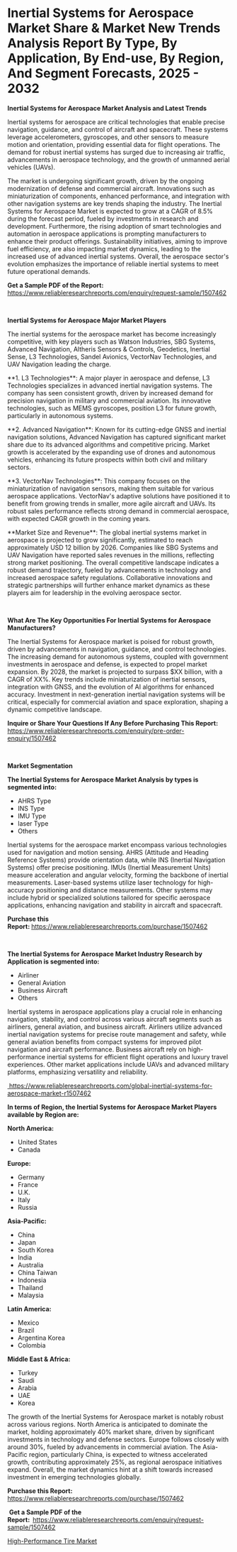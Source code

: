 <p><h1>Inertial Systems for Aerospace Market Share & Market New Trends Analysis Report By Type, By Application, By End-use, By Region, And Segment Forecasts, 2025 - 2032</h1></p><p><strong>Inertial Systems for Aerospace Market Analysis and Latest Trends</strong></p>
<p><p>Inertial systems for aerospace are critical technologies that enable precise navigation, guidance, and control of aircraft and spacecraft. These systems leverage accelerometers, gyroscopes, and other sensors to measure motion and orientation, providing essential data for flight operations. The demand for robust inertial systems has surged due to increasing air traffic, advancements in aerospace technology, and the growth of unmanned aerial vehicles (UAVs). </p><p>The market is undergoing significant growth, driven by the ongoing modernization of defense and commercial aircraft. Innovations such as miniaturization of components, enhanced performance, and integration with other navigation systems are key trends shaping the industry. The Inertial Systems for Aerospace Market is expected to grow at a CAGR of 8.5% during the forecast period, fueled by investments in research and development. Furthermore, the rising adoption of smart technologies and automation in aerospace applications is prompting manufacturers to enhance their product offerings. Sustainability initiatives, aiming to improve fuel efficiency, are also impacting market dynamics, leading to the increased use of advanced inertial systems. Overall, the aerospace sector's evolution emphasizes the importance of reliable inertial systems to meet future operational demands.</p></p>
<p><strong>Get a Sample PDF of the Report:&nbsp;</strong> <a href="https://www.reliableresearchreports.com/enquiry/request-sample/1507462?utm_campaign=2030&utm_medium=2&utm_source=Github&utm_content=ia&utm_term=23032025&utm_id=inertial-systems-for-aerospace">https://www.reliableresearchreports.com/enquiry/request-sample/1507462</a></p>
<p>&nbsp;</p>
<p><strong>Inertial Systems for Aerospace Major Market Players</strong></p>
<p><p>The inertial systems for the aerospace market has become increasingly competitive, with key players such as Watson Industries, SBG Systems, Advanced Navigation, Altheris Sensors & Controls, Geodetics, Inertial Sense, L3 Technologies, Sandel Avionics, VectorNav Technologies, and UAV Navigation leading the charge.</p><p>**1. L3 Technologies**: A major player in aerospace and defense, L3 Technologies specializes in advanced inertial navigation systems. The company has seen consistent growth, driven by increased demand for precision navigation in military and commercial aviation. Its innovative technologies, such as MEMS gyroscopes, position L3 for future growth, particularly in autonomous systems.</p><p>**2. Advanced Navigation**: Known for its cutting-edge GNSS and inertial navigation solutions, Advanced Navigation has captured significant market share due to its advanced algorithms and competitive pricing. Market growth is accelerated by the expanding use of drones and autonomous vehicles, enhancing its future prospects within both civil and military sectors.</p><p>**3. VectorNav Technologies**: This company focuses on the miniaturization of navigation sensors, making them suitable for various aerospace applications. VectorNav's adaptive solutions have positioned it to benefit from growing trends in smaller, more agile aircraft and UAVs. Its robust sales performance reflects strong demand in commercial aerospace, with expected CAGR growth in the coming years.</p><p>**Market Size and Revenue**: The global inertial systems market in aerospace is projected to grow significantly, estimated to reach approximately USD 12 billion by 2026. Companies like SBG Systems and UAV Navigation have reported sales revenues in the millions, reflecting strong market positioning. The overall competitive landscape indicates a robust demand trajectory, fueled by advancements in technology and increased aerospace safety regulations. Collaborative innovations and strategic partnerships will further enhance market dynamics as these players aim for leadership in the evolving aerospace sector.</p></p>
<p>&nbsp;</p>
<p><strong>What Are The Key Opportunities For Inertial Systems for Aerospace Manufacturers?</strong></p>
<p><p>The Inertial Systems for Aerospace market is poised for robust growth, driven by advancements in navigation, guidance, and control technologies. The increasing demand for autonomous systems, coupled with government investments in aerospace and defense, is expected to propel market expansion. By 2028, the market is projected to surpass $XX billion, with a CAGR of XX%. Key trends include miniaturization of inertial sensors, integration with GNSS, and the evolution of AI algorithms for enhanced accuracy. Investment in next-generation inertial navigation systems will be critical, especially for commercial aviation and space exploration, shaping a dynamic competitive landscape.</p></p>
<p><strong>Inquire or Share Your Questions If Any Before Purchasing This Report:</strong> <a href="https://www.reliableresearchreports.com/enquiry/pre-order-enquiry/1507462?utm_campaign=2030&utm_medium=2&utm_source=Github&utm_content=ia&utm_term=23032025&utm_id=inertial-systems-for-aerospace">https://www.reliableresearchreports.com/enquiry/pre-order-enquiry/1507462</a></p>
<p>&nbsp;</p>
<p><strong>Market Segmentation</strong></p>
<p><strong>The Inertial Systems for Aerospace Market Analysis by types is segmented into:</strong></p>
<p><ul><li>AHRS Type</li><li>INS Type</li><li>IMU Type</li><li>laser Type</li><li>Others</li></ul></p>
<p><p>Inertial systems for the aerospace market encompass various technologies used for navigation and motion sensing. AHRS (Attitude and Heading Reference Systems) provide orientation data, while INS (Inertial Navigation Systems) offer precise positioning. IMUs (Inertial Measurement Units) measure acceleration and angular velocity, forming the backbone of inertial measurements. Laser-based systems utilize laser technology for high-accuracy positioning and distance measurements. Other systems may include hybrid or specialized solutions tailored for specific aerospace applications, enhancing navigation and stability in aircraft and spacecraft.</p></p>
<p><strong>Purchase this Report:&nbsp;</strong><a href="https://www.reliableresearchreports.com/purchase/1507462?utm_campaign=2030&utm_medium=2&utm_source=Github&utm_content=ia&utm_term=23032025&utm_id=inertial-systems-for-aerospace">https://www.reliableresearchreports.com/purchase/1507462</a></p>
<p>&nbsp;</p>
<p><strong>The Inertial Systems for Aerospace Market Industry Research by Application is segmented into:</strong></p>
<p><ul><li>Airliner</li><li>General Aviation</li><li>Business Aircraft</li><li>Others</li></ul></p>
<p><p>Inertial systems in aerospace applications play a crucial role in enhancing navigation, stability, and control across various aircraft segments such as airliners, general aviation, and business aircraft. Airliners utilize advanced inertial navigation systems for precise route management and safety, while general aviation benefits from compact systems for improved pilot navigation and aircraft performance. Business aircraft rely on high-performance inertial systems for efficient flight operations and luxury travel experiences. Other market applications include UAVs and advanced military platforms, emphasizing versatility and reliability.</p></p>
<p><a href="https://www.reliableresearchreports.com/global-inertial-systems-for-aerospace-market-r1507462?utm_campaign=2030&utm_medium=2&utm_source=Github&utm_content=ia&utm_term=23032025&utm_id=inertial-systems-for-aerospace">&nbsp;https://www.reliableresearchreports.com/global-inertial-systems-for-aerospace-market-r1507462</a></p>
<p><strong>In terms of Region, the Inertial Systems for Aerospace Market Players available by Region are:</strong></p>
<p>
    <p> <strong> North America: </strong>
        <ul>
            <li>United States</li>
            <li>Canada</li>
        </ul>
        </p> 
    <p> <strong> Europe: </strong>
        <ul>
            <li>Germany</li>
            <li>France</li>
            <li>U.K.</li>
            <li>Italy</li>
            <li>Russia</li>
        </ul>
        </p> 
    <p> <strong> Asia-Pacific: </strong>
        <ul>
            <li>China</li>
            <li>Japan</li>
            <li>South Korea</li>
            <li>India</li>
            <li>Australia</li>
            <li>China Taiwan</li>
            <li>Indonesia</li>
            <li>Thailand</li>
            <li>Malaysia</li>
        </ul>
        </p> 
    <p> <strong> Latin America: </strong>
        <ul>
            <li>Mexico</li>
            <li>Brazil</li>
            <li>Argentina Korea</li>
            <li>Colombia</li>
        </ul>
        </p> 
    <p> <strong> Middle East & Africa: </strong>
        <ul>
            <li>Turkey</li>
            <li>Saudi</li>
            <li>Arabia</li>
            <li>UAE</li>
            <li>Korea</li>
        </ul>
    </p>
    </p>
<p><p>The growth of the Inertial Systems for Aerospace market is notably robust across various regions. North America is anticipated to dominate the market, holding approximately 40% market share, driven by significant investments in technology and defense sectors. Europe follows closely with around 30%, fueled by advancements in commercial aviation. The Asia-Pacific region, particularly China, is expected to witness accelerated growth, contributing approximately 25%, as regional aerospace initiatives expand. Overall, the market dynamics hint at a shift towards increased investment in emerging technologies globally.</p></p>
<p><strong>Purchase this Report: </strong><a href="https://www.reliableresearchreports.com/purchase/1507462?utm_campaign=2030&utm_medium=2&utm_source=Github&utm_content=ia&utm_term=23032025&utm_id=inertial-systems-for-aerospace">https://www.reliableresearchreports.com/purchase/1507462</a></p>
<p>&nbsp;<strong>Get a Sample PDF of the Report:&nbsp;&nbsp;</strong><a href="https://www.reliableresearchreports.com/enquiry/request-sample/1507462?utm_campaign=2030&utm_medium=2&utm_source=Github&utm_content=ia&utm_term=23032025&utm_id=inertial-systems-for-aerospace">https://www.reliableresearchreports.com/enquiry/request-sample/1507462</a></p>
<p><strong></strong></p>
<p><p><a href="https://github.com/NargisHussain432/Market-Research-Report-List-1/blob/main/high-performance-tire-market.md?utm_campaign=2030&utm_medium=2&utm_source=Github&utm_content=ia&utm_term=23032025&utm_id=inertial-systems-for-aerospace">High-Performance Tire Market</a></p></p>